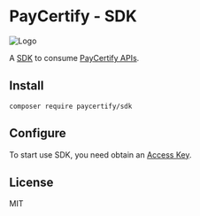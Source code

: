 # PayCertify - SDK

![Logo](https://paycertify.github.io/help-center/assets/imgs/logo.png)

A [SDK](#) to consume [PayCertify APIs](#).

## Install

```console
composer require paycertify/sdk
```

## Configure

To start use SDK, you need obtain an [Access Key](#).

## License

MIT
